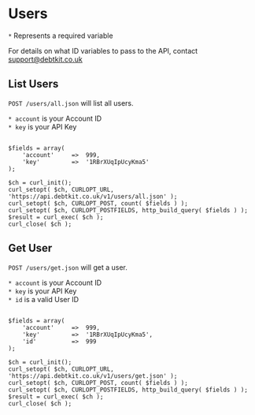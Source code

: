 Users
=======

`*` Represents a required variable

For details on what ID variables to pass to the API, contact [support@debtkit.co.uk](mailto:support@debtkit.co.uk)

## List Users ##

`POST /users/all.json` will list all users.

`* account` is your Account ID<br />
`* key` is your API Key

```
	
$fields = array(
    'account'     =>  999,
    'key'         =>  '1RBrXUqIpUcyKma5'
);

$ch = curl_init();
curl_setopt( $ch, CURLOPT_URL, 'https://api.debtkit.co.uk/v1/users/all.json' );
curl_setopt( $ch, CURLOPT_POST, count( $fields ) );
curl_setopt( $ch, CURLOPT_POSTFIELDS, http_build_query( $fields ) );
$result = curl_exec( $ch );
curl_close( $ch );

```

## Get User ##

`POST /users/get.json` will get a user.

`* account` is your Account ID<br />
`* key` is your API Key<br />
`* id` is a valid User ID

```
	
$fields = array(
    'account'     =>  999,
    'key'         =>  '1RBrXUqIpUcyKma5',
    'id'          =>  999
);

$ch = curl_init();
curl_setopt( $ch, CURLOPT_URL, 'https://api.debtkit.co.uk/v1/users/get.json' );
curl_setopt( $ch, CURLOPT_POST, count( $fields ) );
curl_setopt( $ch, CURLOPT_POSTFIELDS, http_build_query( $fields ) );
$result = curl_exec( $ch );
curl_close( $ch );

```
